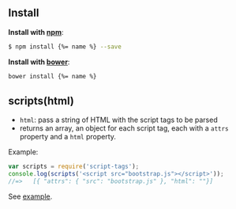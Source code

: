 ## Install 

**Install with [npm](https://www.npmjs.com/)**:

```sh
$ npm install {%= name %} --save
```

**Install with [bower](bower.io)**:

```bash
bower install {%= name %}
```

## scripts(html)

* `html`: pass a string of HTML with the script tags to be parsed
* returns an array, an object for each script tag, each with a `attrs` property and a `html` property.

Example:

```js
var scripts = require('script-tags');
console.log(scripts('<script src="bootstrap.js"></script>'));
//=>   [{ "attrs": { "src": "bootstrap.js" }, "html": ""}]
```

See [example](./test/example.json).
